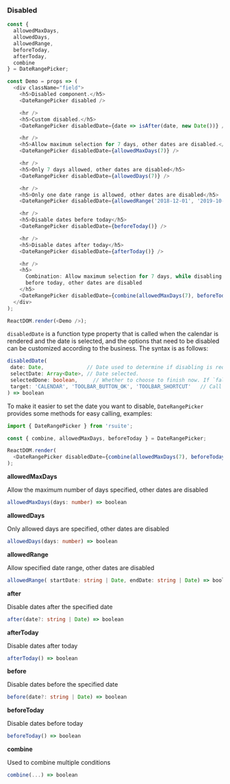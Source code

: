 ### Disabled

<!--start-code-->

```js
const {
  allowedMaxDays,
  allowedDays,
  allowedRange,
  beforeToday,
  afterToday,
  combine
} = DateRangePicker;

const Demo = props => (
  <div className="field">
    <h5>Disabled component.</h5>
    <DateRangePicker disabled />

    <hr />
    <h5>Custom disabled.</h5>
    <DateRangePicker disabledDate={date => isAfter(date, new Date())} />

    <hr />
    <h5>Allow maximum selection for 7 days, other dates are disabled.</h5>
    <DateRangePicker disabledDate={allowedMaxDays(7)} />

    <hr />
    <h5>Only 7 days allowed, other dates are disabled</h5>
    <DateRangePicker disabledDate={allowedDays(7)} />

    <hr />
    <h5>Only one date range is allowed, other dates are disabled</h5>
    <DateRangePicker disabledDate={allowedRange('2018-12-01', '2019-10-1')} />

    <hr />
    <h5>Disable dates before today</h5>
    <DateRangePicker disabledDate={beforeToday()} />

    <hr />
    <h5>Disable dates after today</h5>
    <DateRangePicker disabledDate={afterToday()} />

    <hr />
    <h5>
      Combination: Allow maximum selection for 7 days, while disabling dates
      before today, other dates are disabled
    </h5>
    <DateRangePicker disabledDate={combine(allowedMaxDays(7), beforeToday())} />
  </div>
);

ReactDOM.render(<Demo />);
```

<!--end-code-->

`disabledDate` is a function type property that is called when the calendar is rendered and the date is selected, and the options that need to be disabled can be customized according to the business. The syntax is as follows:

```ts
disabledDate(
 date: Date,              // Date used to determine if disabling is required.
 selectDate: Array<Date>, // Date selected.
 selectedDone: boolean,     // Whether to choose to finish now. If `false`, only the start date is selected, waiting for the selection end date.
 target: 'CALENDAR', 'TOOLBAR_BUTTON_OK', 'TOOLBAR_SHORTCUT'   // Call the target of the `disabledDate` function
) => boolean
```

To make it easier to set the date you want to disable, `DateRangePicker` provides some methods for easy calling, examples:

```ts
import { DateRangePicker } from 'rsuite';

const { combine, allowedMaxDays, beforeToday } = DateRangePicker;

ReactDOM.render(
  <DateRangePicker disabledDate={combine(allowedMaxDays(7), beforeToday())} />
);
```

**allowedMaxDays**

Allow the maximum number of days specified, other dates are disabled

```ts
allowedMaxDays(days: number) => boolean
```

**allowedDays**

Only allowed days are specified, other dates are disabled

```ts
allowedDays(days: number) => boolean
```

**allowedRange**

Allow specified date range, other dates are disabled

```ts
allowedRange( startDate: string | Date, endDate: string | Date) => boolean
```

**after**

Disable dates after the specified date

```ts
after(date?: string | Date) => boolean
```

**afterToday**

Disable dates after today

```ts
afterToday() => boolean
```

**before**

Disable dates before the specified date

```ts
before(date?: string | Date) => boolean
```

**beforeToday**

Disable dates before today

```ts
beforeToday() => boolean
```

**combine**

Used to combine multiple conditions

```ts
combine(...) => boolean
```
